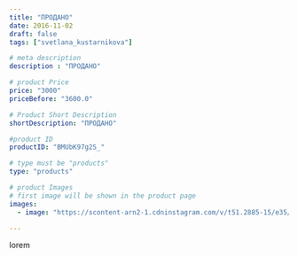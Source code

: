 ```yaml
---
title: "ПРОДАНО"
date: 2016-11-02
draft: false
tags: ["svetlana_kustarnikova"]

# meta description
description : "ПРОДАНО"

# product Price
price: "3000"
priceBefore: "3600.0"

# Product Short Description
shortDescription: "ПРОДАНО"

#product ID
productID: "BMUbK97g2S_"

# type must be "products"
type: "products"

# product Images
# first image will be shown in the product page
images:
  - image: "https://scontent-arn2-1.cdninstagram.com/v/t51.2885-15/e35/14701090_408755292845398_5454014892849758208_n.jpg?se=7&tp=1&_nc_ht=scontent-arn2-1.cdninstagram.com&_nc_cat=110&_nc_ohc=XcMia9yWgZsAX8Dg9Ll&ccb=7-4&oh=ad43a95d583cb08b05371ac653142d11&oe=60826F1C&ig_cache_key=MTM3NDg0MzI4NzIwMjEyOTA4Nw%3D%3D.2-ccb7-4"

---
```

lorem
